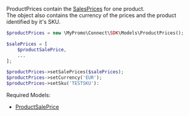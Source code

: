 ProductPrices contain the [SalesPrices][ProductSalePrice] for one product.  
The object also contains the currency of the prices and the product identified by it's SKU.

```php
$productPrices = new \MyPromo\Connect\SDK\Models\ProductPrices();

$salePrices = [
    $productSalePrice,
    ...
];

$productPrices->setSalePrices($salePrices);
$productPrices->setCurrency('EUR');
$productPrices->setSku('TESTSKU'):
```

Required Models:
- [ProductSalePrice]

[ProductSalePrice]: ProductSalePrice.md
